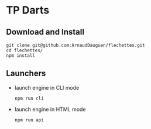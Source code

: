 # TP Darts

## Download and Install
```
git clone git@github.com:ArnaudDauguen/flechettes.git
cd flechettes/
npm install
```

## Launchers
* launch engine in CLI mode
    ```
    npm run cli
    ```
* launch engine in HTML mode
    ```
    npm run api
    ```